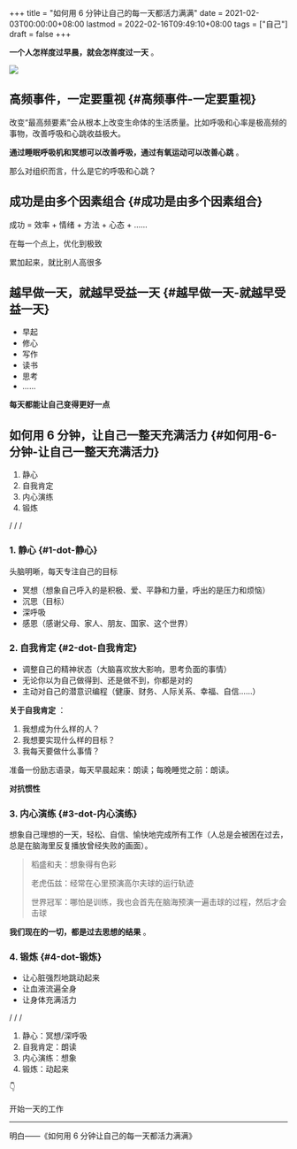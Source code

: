 +++
title = "如何用 6 分钟让自己的每一天都活力满满"
date = 2021-02-03T00:00:00+08:00
lastmod = 2022-02-16T09:49:10+08:00
tags = ["自己"]
draft = false
+++

**一个人怎样度过早晨，就会怎样度过一天** 。

![](https://images.yidajiabei.xyz/morning.jpeg)

## 高频事件，一定要重视 {#高频事件-一定要重视}

改变“最高频要素”会从根本上改变生命体的生活质量。比如呼吸和心率是极高频的事物，改善呼吸和心跳收益极大。

**通过睡眠呼吸机和冥想可以改善呼吸，通过有氧运动可以改善心跳** 。

那么对组织而言，什么是它的呼吸和心跳？

## 成功是由多个因素组合 {#成功是由多个因素组合}

成功 = 效率 + 情绪 + 方法 + 心态 + ......

在每一个点上，优化到极致

累加起来，就比别人高很多

## 越早做一天，就越早受益一天 {#越早做一天-就越早受益一天}

- 早起
- 修心
- 写作
- 读书
- 思考
- ......

**每天都能让自己变得更好一点**

## 如何用 6 分钟，让自己一整天充满活力 {#如何用-6-分钟-让自己一整天充满活力}

1.  静心
2.  自我肯定
3.  内心演练
4.  锻炼

/ / /

### 1. 静心 {#1-dot-静心}

头脑明晰，每天专注自己的目标

- 冥想（想象自己呼入的是积极、爱、平静和力量，呼出的是压力和烦恼）
- 沉思（目标）
- 深呼吸
- 感恩（感谢父母、家人、朋友、国家、这个世界）

### 2. 自我肯定 {#2-dot-自我肯定}

- 调整自己的精神状态（大脑喜欢放大影响，思考负面的事情）
- 无论你以为自己做得到、还是做不到，你都是对的
- 主动对自己的潜意识编程（健康、财务、人际关系、幸福、自信......）

**关于自我肯定** ：

1.  我想成为什么样的人？
2.  我想要实现什么样的目标？
3.  我每天要做什么事情？

准备一份励志语录，每天早晨起来：朗读；每晚睡觉之前：朗读。

**对抗惯性**

### 3. 内心演练 {#3-dot-内心演练}

想象自己理想的一天，轻松、自信、愉快地完成所有工作（人总是会被困在过去，总是在脑海里反复播放曾经失败的画面）。

> 稻盛和夫：想象得有色彩
>
> 老虎伍兹：经常在心里预演高尔夫球的运行轨迹
>
> 世界冠军：哪怕是训练，我也会首先在脑海预演一遍击球的过程，然后才会击球

**我们现在的一切，都是过去思想的结果** 。

### 4. 锻炼 {#4-dot-锻炼}

- 让心脏强烈地跳动起来
- 让血液流遍全身
- 让身体充满活力

/ / /

1.  静心：冥想/深呼吸
2.  自我肯定：朗读
3.  内心演练：想象
4.  锻炼：动起来

👇

开始一天的工作

---

明白——《如何用 6 分钟让自己的每一天都活力满满》
